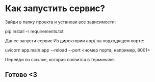 # Как запустить сервис?
Зайди в папку проекта и установи все зависимости:

pip install -r requirements.txt


Далее запусти сервис Из директории app/ на подходящем порте:

uvicorn app.main:app --reload --port <номер порта, например, 8001> 

Перейди по ссылке, которая появится в терминале.

## Готово <3
